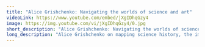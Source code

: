 ```yaml
---
title: "Alice Grishchenko: Navigating the worlds of science and art"
videoLink: https://www.youtube.com/embed/jXgIDhqGzy4
image: https://img.youtube.com/vi/jXgIDhqGzy4/0.jpg
short_description: "Alice Grishchenko: Navigating the worlds of science and art"
long_description: "Alice Grishchenko on mapping science history, the importance of cross-disciplinary collaboration, and designing VR environments for pediatric care with [Little Seed’s Voxel Bay](https://littleseed.io/voxelbay/)."
---
```

